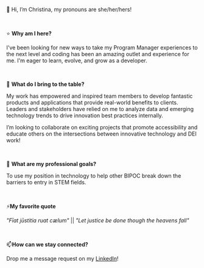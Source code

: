 👋 Hi, I’m Christina, my pronouns are she/her/hers!

<br>

⭐ **Why am I here?** <br>

I've been looking for new ways to take my Program Manager experiences to the next level and coding has been an amazing outlet and experience for me. I'm eager to learn, evolve, and grow as a developer. 

<br>


💞️ **What do I bring to the table?** <br>

My work has empowered and inspired team members to develop fantastic products and applications that provide real-world benefits to clients. Leaders and stakeholders have relied on me to analyze data and emerging technology trends to drive innovation best practices internally. 

I’m looking to collaborate on exciting projects that promote accessibility and educate others on the intersections between innovative technology and DEI work!

<br>

💼 **What are my professional goals?** <br>

To use my position in technology to help other BIPOC break down the barriers to entry in STEM fields.

<br>

⚡**My favorite quote** <br>

*"Fīat jūstitia ruat cælum"* || *"Let justice be done though the heavens fall"*

<br>

📫**How can we stay connected?** <br>

Drop me a message request on my [LinkedIn](https://www.linkedin.com/in/christina-warmbrunn/)!

<!---
cwarmbrunn/cwarmbrunn is a ✨ special ✨ repository because its `README.md` (this file) appears on your GitHub profile.
You can click the Preview link to take a look at your changes.
--->
